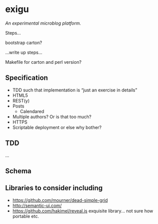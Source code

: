 exigu
=====
_An experimental microblog platform._

Steps...

bootstrap carton?

...write up steps...

Makefile for carton and perl version?


## Specification

* TDD such that implementation is “just an exercise in details”
* HTML5
* REST(y)
* Posts
  * Calendared
* Multiple authors? Or is that too much?
* HTTPS
* Scriptable deployment or else why bother?

## TDD
…

## Schema

## Libraries to consider including

* https://github.com/mourner/dead-simple-grid
* http://semantic-ui.com/
* https://github.com/hakimel/reveal.js exquisite library... not sure how portable etc.
